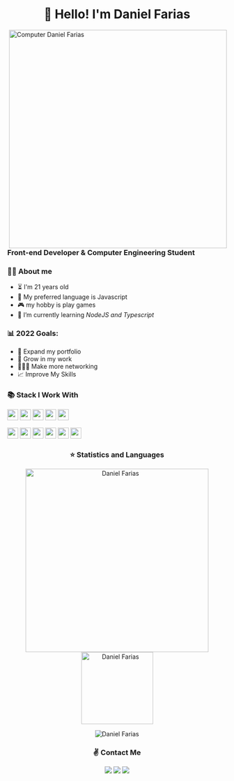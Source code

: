 <p align="left">
<h1 align ="center">👋 Hello! I'm Daniel Farias</h1>

<img src="https://raw.githubusercontent.com/MicaelliMedeiros/micaellimedeiros/master/image/computer-illustration.png" min-width="500px" max-width="500px" width="500px" align="right" alt="Computer Daniel Farias">

<h3> Front-end Developer & Computer Engineering Student</h3>

### 🧑🏻 About me
- ⏳  I'm 21 years old
- 💙  My preferred language is Javascript
- 🎮  my hobby is play games
- 🌱  I’m currently learning *NodeJS and Typescript*

### 📊  2022 Goals:
   - 📂  Expand my portfolio
   - 🤝  Grow in my work
   - 👨🏻‍💻  Make more networking
   - 📈  Improve My Skills
<p/>

### 📚  Stack I Work With

<p align="left">
  <img src="https://img.shields.io/badge/html-FC490B?&style=for-the-badge&logo=html5&logoColor=white" height="25"/>
  <img src="https://img.shields.io/badge/css-264DE4?style=for-the-badge&logo=css3&logoColor=white" height="25"/>
  <img src="https://img.shields.io/badge/VS%20Code-007ACC.svg?&style=for-the-badge&logo=visual-studio-code&logoColor=white" height="25"/>
  <img src="https://img.shields.io/badge/javascript-F7DF1E.svg?&style=for-the-badge&logo=javascript&logoColor=white" height="25"/>
  <img src ="https://img.shields.io/badge/node.js-87C111?style=for-the-badge&logo=node.js&logoColor=white" height="25"/>
</p>
<p align="left">
  <img src="https://img.shields.io/badge/git-F05033?style=for-the-badge&logo=git&logoColor=white" height="25"/>
  <img src="https://img.shields.io/badge/github-171516?style=for-the-badge&logo=github&logoColor=white" height="25"/>
  <img src="https://img.shields.io/badge/react-61DBFB.svg?&style=for-the-badge&logo=react&logoColor=white" height="25"/>
  <img src ="https://img.shields.io/badge/typescript-007ACC?&logo=TypeScript&style=for-the-badge&logoColor=white" height ="25"/>
  <img src ="https://img.shields.io/badge/-NextJS%20-black?style=for-the-badge&logo=vercel&logoColor=white" height ="25"/>
  <img src ="https://img.shields.io/badge/-figma%20-red?style=for-the-badge&logo=figma&logoColor=white" height ="25"/>
</p>

 <h3 align="center">⭐  Statistics and Languages</h3>

 <p align="center"> 
    <img src="https://github-readme-stats.vercel.app/api?username=danielfariias&count_private=true&show_icons=true&theme=dracula" alt="Daniel Farias" width="420"/> 
    <img src="https://github-readme-stats.vercel.app/api/top-langs/?username=danielfariias&&langs_count=8&layout=compact&theme=dracula" alt="Daniel Farias" height="165" />
</p>
<p align="center">
 <img src="https://github-profile-trophy.vercel.app/?username=danielfariias&theme=dracula&row=1" alt="Daniel Farias" />
</p>

<h3 align="center">✌️ Contact Me</h3>

<p align="center">
  <a href="https://www.linkedin.com/in/danielfariias/"><img src="https://img.shields.io/badge/-danielfariias-0077B5?style=for-the-badge&logo=Linkedin&logoColor=white"/></a>
  <a href="mailto:danielfariias15@gmail.com"><img src="https://img.shields.io/badge/-danielfariias15@gmail.com-D14836?style=for-the-badge&logo=Gmail&logoColor=white"/></a>
  <a href="https://www.instagram.com/daniel.fariias/"><img src="https://img.shields.io/badge/-@daniel.fariias-E4405F?style=for-the-badge&logo=Instagram&logoColor=white"/></a>
</p><br>


